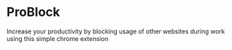 # ProBlock
Increase your productivity by blocking usage of other websites during work using this simple chrome extension
